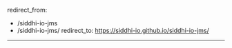 redirect_from:
  - /siddhi-io-jms
  - /siddhi-io-jms/
redirect_to: https://siddhi-io.github.io/siddhi-io-jms/
---

